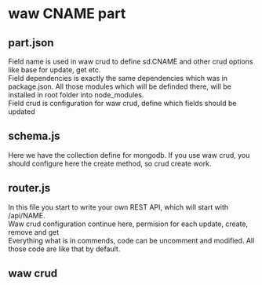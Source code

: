 # waw CNAME part

## part.json
Field name is used in waw crud to define sd.CNAME and other crud options like base for update, get etc.<br>
Field dependencies is exactly the same dependencies which was in package.json. All those modules which will be definded there, will be installed in root folder into node_modules.<br>
Field crud is configuration for waw crud, define which fields should be updated

## schema.js
Here we have the collection define for mongodb. If you use waw crud, you should configure here the create method, so crud create work.

## router.js
In this file you start to write your own REST API, which will start with /api/NAME.<br>
Waw crud configuration continue here, permision for each update, create, remove and get<br>
Everything what is in commends, code can be uncomment and modified. All those code are like that by default.

## waw crud